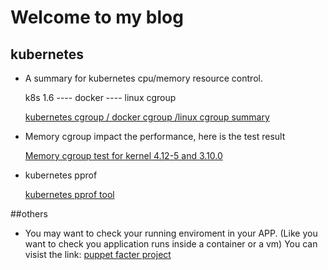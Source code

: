 # Welcome to my blog

## kubernetes

- A summary for kubernetes cpu/memory resource control.

  k8s 1.6 ---- docker ---- linux cgroup

  [kubernetes cgroup / docker cgroup /linux cgroup summary](https://github.com/wenlxie/wenlxie.github.io/blob/master/k8s_cgroup_memcg_test/kubernetes_Cgroup.pdf)

- Memory cgroup impact the performance, here is the test result

  [Memory cgroup test for kernel 4.12-5 and 3.10.0](https://github.com/wenlxie/wenlxie.github.io/blob/master/k8s_cgroup_memcg_test/memcg_test_for_kernel-4.12-5_and_kernel_3.10.0.pdf)

- kubernetes pprof
 
  [kubernetes pprof tool](https://github.com/wenlxie/wenlxie.github.io/blob/master/kubernetes_pprof.md)
  
  
  
 ##others
 - You may want to check your running enviroment in your APP. (Like you want to check you application runs inside a container or a vm) You can visist the link: [puppet facter project](https://github.com/puppetlabs/facter/blob/fc6036de9b4159a5f979d6c0216d20d86437f930/lib/src/facts/linux/virtualization_resolver.cc#L52)
  
